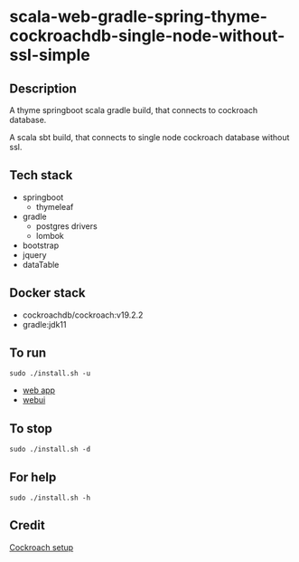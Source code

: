 # scala-web-gradle-spring-thyme-cockroachdb-single-node-without-ssl-simple

## Description
A thyme springboot scala gradle build,
that connects to cockroach database.

A scala sbt build, that connects to single node
cockroach database without ssl.

## Tech stack
- springboot
  - thymeleaf
- gradle
  - postgres drivers
  - lombok
- bootstrap
- jquery
- dataTable

## Docker stack
- cockroachdb/cockroach:v19.2.2
- gradle:jdk11

## To run
`sudo ./install.sh -u`
- [web app](http://localhost)
- [webui](http://localhost:8080)

## To stop
`sudo ./install.sh -d`

## For help
`sudo ./install.sh -h`

## Credit
[Cockroach setup](https://github.com/s0rg/cockroach-compose)

